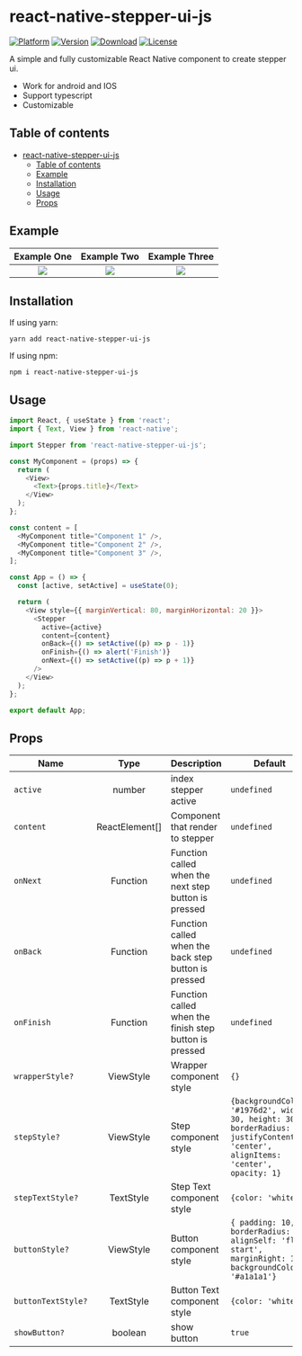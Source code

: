 # react-native-stepper-ui-js

[![Platform](https://img.shields.io/badge/platform-react--native-lightgrey.svg)](http://facebook.github.io/react-native/)
[![Version](http://img.shields.io/npm/v/react-native-stepper-ui.svg)](https://www.npmjs.com/package/react-native-stepper-ui-js)
[![Download](http://img.shields.io/npm/dm/react-native-stepper-ui.svg)](https://www.npmjs.com/package/react-native-stepper-ui-js)
[![License](https://img.shields.io/badge/license-MIT-blue.svg)](https://raw.github.com/danilrafiqi/react-native-stepper-ui-js/master/LICENSE)

A simple and fully customizable React Native component to create stepper ui.

- Work for android and IOS
- Support typescript
- Customizable

## Table of contents

- [react-native-stepper-ui-js](#react-native-stepper-ui-js)
  - [Table of contents](#table-of-contents)
  - [Example](#example)
  - [Installation](#installation)
  - [Usage](#usage)
  - [Props](#props)

## Example

|                Example One                |                Example Two                |               Example Three               |
| :---------------------------------------: | :---------------------------------------: | :---------------------------------------: |
| ![](assets/react-native-stepper-ui-1.png) | ![](assets/react-native-stepper-ui-2.png) | ![](assets/react-native-stepper-ui-3.png) |

## Installation

If using yarn:

```
yarn add react-native-stepper-ui-js
```

If using npm:

```
npm i react-native-stepper-ui-js
```

## Usage

```javascript
import React, { useState } from 'react';
import { Text, View } from 'react-native';

import Stepper from 'react-native-stepper-ui-js';

const MyComponent = (props) => {
  return (
    <View>
      <Text>{props.title}</Text>
    </View>
  );
};

const content = [
  <MyComponent title="Component 1" />,
  <MyComponent title="Component 2" />,
  <MyComponent title="Component 3" />,
];

const App = () => {
  const [active, setActive] = useState(0);

  return (
    <View style={{ marginVertical: 80, marginHorizontal: 20 }}>
      <Stepper
        active={active}
        content={content}
        onBack={() => setActive((p) => p - 1)}
        onFinish={() => alert('Finish')}
        onNext={() => setActive((p) => p + 1)}
      />
    </View>
  );
};

export default App;
```

## Props

| Name               |      Type      | Description                                            | Default                                                                                                                             |
| ------------------ | :------------: | ------------------------------------------------------ | ----------------------------------------------------------------------------------------------------------------------------------- |
| `active`           |     number     | index stepper active                                   | `undefined`                                                                                                                         |
| `content`          | ReactElement[] | Component that render to stepper                       | `undefined`                                                                                                                         |
| `onNext`           |    Function    | Function called when the next step button is pressed   | `undefined`                                                                                                                         |
| `onBack`           |    Function    | Function called when the back step button is pressed   | `undefined`                                                                                                                         |
| `onFinish`         |    Function    | Function called when the finish step button is pressed | `undefined`                                                                                                                         |
| `wrapperStyle?`    |   ViewStyle    | Wrapper component style                                | `{}`                                                                                                                                |
| `stepStyle?`       |   ViewStyle    | Step component style                                   | `{backgroundColor: '#1976d2', width: 30, height: 30, borderRadius: 30, justifyContent: 'center', alignItems: 'center', opacity: 1}` |
| `stepTextStyle?`   |   TextStyle    | Step Text component style                              | `{color: 'white'}`                                                                                                                  |
| `buttonStyle?`     |   ViewStyle    | Button component style                                 | `{ padding: 10, borderRadius: 4, alignSelf: 'flex-start', marginRight: 10, backgroundColor: '#a1a1a1'}`                             |
| `buttonTextStyle?` |   TextStyle    | Button Text component style                            | `{color: 'white'}`                                                                                                                  |
| `showButton?`      |    boolean     | show button                                            | `true`                                                                                                                              |
